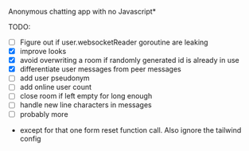 Anonymous chatting app with no Javascript*

TODO:
- [ ] Figure out if user.websocketReader goroutine are leaking
- [x] improve looks
- [x] avoid overwriting a room if randomly generated id is already in use
- [x] differentiate user messages from peer messages
- [ ] add user pseudonym
- [ ] add online user count
- [ ] close room if left empty for long enough
- [ ] handle new line characters in messages
- [ ] probably more

* except for that one form reset function call. Also ignore the tailwind config
